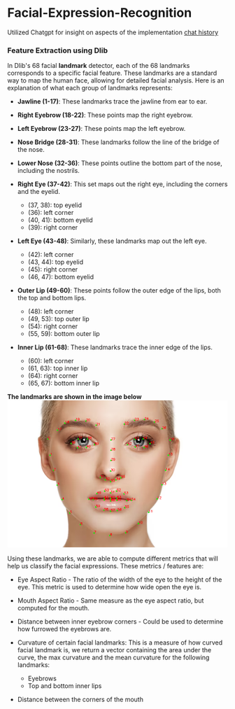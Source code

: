 # Facial-Expression-Recognition
Utilized Chatgpt for insight on aspects of the implementation [chat history](https://chat.openai.com/c/8751a64b-c174-4492-8099-bf85d5cb9b8c)

### Feature Extraction using Dlib
In Dlib's 68 facial **landmark** detector, each of the 68 landmarks corresponds to a specific facial feature. These landmarks are a standard way to map the human face, allowing for detailed facial analysis. Here is an explanation of what each group of landmarks represents:

- **Jawline (1-17)**: These landmarks trace the jawline from ear to ear.


- **Right Eyebrow (18-22)**: These points map the right eyebrow.

- **Left Eyebrow (23-27)**: These points map the left eyebrow.

- **Nose Bridge (28-31)**: These landmarks follow the line of the bridge of the nose.

- **Lower Nose (32-36)**: These points outline the bottom part of the nose, including the nostrils.

- **Right Eye (37-42)**: This set maps out the right eye, including the corners and the eyelid.
    - (37, 38): top eyelid
    - (36): left corner
    - (40, 41): bottom eyelid
    - (39): right corner
- **Left Eye (43-48)**: Similarly, these landmarks map out the left eye.
  - (42): left corner
  - (43, 44): top eyelid
  - (45): right corner
  - (46, 47): bottom eyelid

- **Outer Lip (49-60)**: These points follow the outer edge of the lips, both the top and bottom lips.
  - (48): left corner
  - (49, 53): top outer lip
  - (54): right corner
  - (55, 59): bottom outer lip

- **Inner Lip (61-68)**: These landmarks trace the inner edge of the lips.
  - (60): left corner
  - (61, 63): top inner lip
  - (64): right corner
  - (65, 67): bottom inner lip

**The landmarks are shown in the image below**
![](assets/face.out.png)

Using these landmarks, we are able to compute different metrics that will help us classify the facial expressions. These metrics / features are:

- Eye Aspect Ratio - The ratio of the width of the eye to the height of the eye. This metric is used to determine how wide open the eye is.
- Mouth Aspect Ratio - Same measure as the eye aspect ratio, but computed for the mouth.
- Distance between inner eyebrow corners - Could be used to determine how furrowed the eyebrows are.
- Curvature of certain facial landmarks: This is a measure of how curved facial landmark is, we return a vector containing the area under the curve, the max curvature and the mean curvature for the following landmarks:
  - Eyebrows
  - Top and bottom inner lips

- Distance between the corners of the mouth
